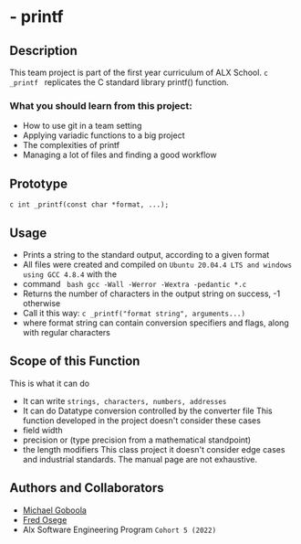 # - printf
## Description
This team project is part of the first year curriculum of ALX School.
```c _printf ``` replicates the C standard library printf() function.
### What you should learn from this project:
- How to use git in a team setting
- Applying variadic functions to a big project 
- The complexities of printf
- Managing a lot of files and finding a good workflow
## Prototype
``` c int _printf(const char *format, ...); ```
## Usage
- Prints a string to the standard output, according to a given format
- All files were created and compiled on ```Ubuntu 20.04.4 LTS and windows using GCC 4.8.4``` with the 
- command ``` bash gcc -Wall -Werror -Wextra -pedantic *.c```
- Returns the number of characters in the output string on success, -1 otherwise
- Call it this way: ```c _printf("format string", arguments...)```
- where format string can contain conversion specifiers and flags, along with regular characters
## Scope of this Function
This is what it can do 
- It can write ```strings, characters, numbers, addresses```
- It can do Datatype conversion controlled by the converter file
This function developed in the project doesn't consider these cases 
- field width
- precision or  (type precision from a mathematical standpoint)
- the length modifiers
This class project it doesn't consider edge cases and industrial standards.
The manual page are not exhaustive.
## Authors and Collaborators  
- [Michael Goboola](https://github.com/michaelgobz)
- [Fred Osege](https://github.com/suffskills)
- Alx Software Engineering Program ```Cohort 5 (2022)```
